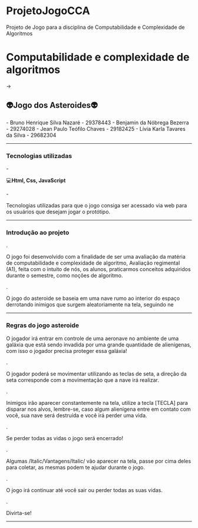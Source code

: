 # ProjetoJogoCCA
Projeto de Jogo para a disciplina de Computabilidade e Complexidade de Algoritmos


<h1>Computabilidade e complexidade de algoritmos</h1>
-> <h2>👽Jogo dos Asteroides👽</h2>
- Bruno Henrique Silva Nazaré - 29378443
- Benjamin da Nóbrega Bezerra - 29274028
- Jean Paulo Teófilo Chaves - 29182425
- Lívia Karla Tavares da Silva - 29682304

-------

<h3>Tecnologias utilizadas</h3>
- <p>💻<b>Html, Css, JavaScript</b></p>
- <p>Tecnologias utilizadas para que o jogo consiga ser acessado via web para os usuários que desejam jogar o protótipo.</p>

-------

<h3>Introdução ao projeto</h3>

. <p>O jogo foi desenvolvido com a finalidade de ser uma avaliação da matéria de computabilidade e complexidade de algoritmo, Avaliação regimental (A1), feita com o intuito de nós, os alunos, praticarmos conceitos adquiridos durante o semestre, como noções de algoritmo.</p>
. <p>O jogo do asteroide se baseia em uma nave rumo ao interior do espaço derrotando inimigos que surgem aleatoriamente na tela, seguindo ne</p>

--------

<h3>Regras do jogo asteroide</h3>

<p>O jogador irá entrar em controle de uma aeronave no ambiente de uma galáxia que está sendo invadida por uma grande quantidade de alienígenas, com isso o jogador precisa proteger essa galáxia!</p>
. <p>O jogador poderá se movimentar utilizando as teclas de seta, a direção da seta corresponde com a movimentação que a nave irá realizar.</p>
. <p>Inimigos irão aparecer constantemente na tela, utilize a tecla [TECLA] para disparar nos alvos, lembre-se, caso algum alienígena entre em contato com você, sua nave será destruída e você irá perder uma vida.</p>
. <p>Se perder todas as vidas o jogo será encerrado!</p>
. <p>Algumas /Italic/Vantagens/Italic/ vão aparecer na tela, passe por cima deles para coletar, as mesmas podem te ajudar durante o jogo.</p>
. <p>O jogo irá continuar até você sair ou perder todas as suas vidas.</p>
. <p>Divirta-se!</p>


----------

